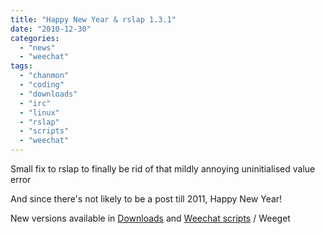 ```yaml
---
title: "Happy New Year & rslap 1.3.1"
date: "2010-12-30"
categories: 
  - "news"
  - "weechat"
tags: 
  - "chanmon"
  - "coding"
  - "downloads"
  - "irc"
  - "linux"
  - "rslap"
  - "scripts"
  - "weechat"
---
```


Small fix to rslap to finally be rid of that mildly annoying uninitialised value error

And since there's not likely to be a post till 2011, Happy New Year!

New versions available in [Downloads](/downloads/) and [Weechat scripts](http://www.weechat.org/scripts/) / Weeget
